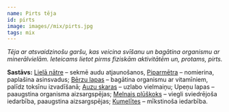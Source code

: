 ```yaml
---
name: Pirts tēja
id: pirts
image: images//mix/pirts.jpg
tags: mix
---
```

*Tēja ar atsvaidzinošu garšu, kas veicina svīšanu un bagātina organismu ar minerālvielām. Ieteicams lietot pirms fiziskām aktivitātēm un, protams, pirts.*

**Sastāvs:**
<a href="https://www.danga.lv/mono/#liela_natre">Lielā nātre</a> – sekmē audu atjaunošanos, 
<a href="https://www.danga.lv/mono/#piparmetra">Piparmētra</a> – nomierina, paplašina asinsvadus;
<a href="https://www.danga.lv/mono/#berzu_lapas">Bērzu lapas</a> – bagātina organismu ar vitamīniem, palīdz toksīnu izvadīšanā;
<a href="https://www.danga.lv/mono/#auzu_skaras">Auzu skaras</a> – uzlabo vielmaiņu;
Upeņu lapas – paaugstina organisma aizsargspējas;
<a href="https://www.danga.lv/mono/#melnais_pluskoks">Melnais plūškoks</a> – viegli sviedrējoša iedarbība, paaugstina aizsargspējas;
<a href="https://www.danga.lv/mono/#kumelites">Kumelītes</a> – mīkstinoša iedarbība.